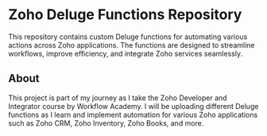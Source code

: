 # Zoho Deluge Functions Repository

This repository contains custom Deluge functions for automating various actions across Zoho applications. The functions are designed to streamline workflows, improve efficiency, and integrate Zoho services seamlessly.

## About

This project is part of my journey as I take the Zoho Developer and Integrator course by Workflow Academy. I will be uploading different Deluge functions as I learn and implement automation for various Zoho applications such as Zoho CRM, Zoho Inventory, Zoho Books, and more.
